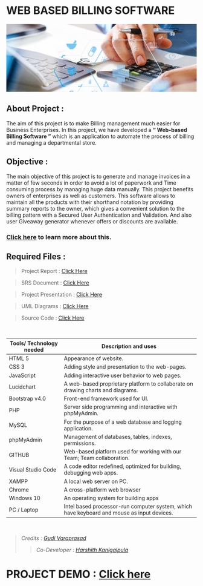 # WEB BASED BILLING SOFTWARE

![](./Development/Full%20Stack/bill2.jpg)

## About Project :

The aim of this project is to make Billing management much easier for Business Enterprises. In this project, we have developed a **“ Web-based Billing Software ”** which is an application to automate the process of billing and managing a departmental store.

## Objective :

The main objective of this project is to generate and manage invoices in a matter of few seconds in order to avoid a lot of paperwork and Time consuming process by managing huge data manually. This project benefits owners of enterprises as well as customers. This software allows to maintain all the products with their shorthand notation by providing summary reports to the owner, which gives a convenient solution to the billing pattern with a Secured User Authentication and Validation. And also user Giveaway generator whenever offers or discounts are available.

### [Click here](./Project%20Presentation.pptx) to learn more about this.

## Required Files :

> Project Report : [Click Here](./Project%20Report.pdf)

> SRS Document : [Click Here](./SRS%20Document.pdf)

> Project Presentation : [Click Here](./Project%20Presentation.pptx)

> UML Diagrams : [Click Here](./Design)

> Source Code : [Click Here](./Development/Full%20Stack)

<br>

| Tools/ Technology needed | Description and uses                                                                       |
| ------------------------ | ------------------------------------------------------------------------------------------ |
| HTML 5                   | Appearance of website.                                                                     |
| CSS 3                    | Adding style and presentation to the web-pages.                                            |
| JavaScript               | Adding interactive user behavior to web pages.                                             |
| Lucidchart               | A web-based proprietary platform to collaborate on drawing charts and diagrams.            |
| Bootstrap v4.0           | Front-end framework used for UI.                                                           |
| PHP                      | Server side programming and interactive with phpMyAdmin.                                   |
| MySQL                    | For the purpose of a web database and logging application.                                 |
| phpMyAdmin               | Management of databases, tables, indexes, permissions.                                     |
| GITHUB                   | Web-based platform used for working with our Team; Team collaboration.                     |
| Visual Studio Code       | A code editor redefined, optimized for building, debugging web apps.                       |
| XAMPP                    | A local web server on PC.                                                                  |
| Chrome                   | A cross-platform web browser                                                               |
| Windows 10               | An operating system for building apps                                                      |
| PC / Laptop              | Intel based processor-run computer system, which have keyboard and mouse as input devices. |

<br>

> _Credits : [Gudi Varaprasad](https://gudivaraprasad.github.io/GVP/)_
> > _Co-Developer : [Harshith Kanigalpula](https://www.linkedin.com/in/harshith-kanigalpula/)_ 
 
# PROJECT DEMO : [Click here](http://bill-book.epizy.com/)
